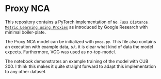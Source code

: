 
# Proxy NCA

This repository contains a PyTorch implementation of [`No Fuss Distance Metric Learning using Proxies`](https://arxiv.org/pdf/1703.07464.pdf) as introduced by Google Research with minimal boiler-plate.

The Proxy NCA model can be initialized with `pnca.py`. This file also contains an execution with example data, s.t. it is clear what kind of data the model expects. Furthermore, VGG was used as no-top-model.

The notebook demonstrates an example training of the model with CUB 200. I think this makes it quite straight forward to adapt this implementation to any other dataset.
